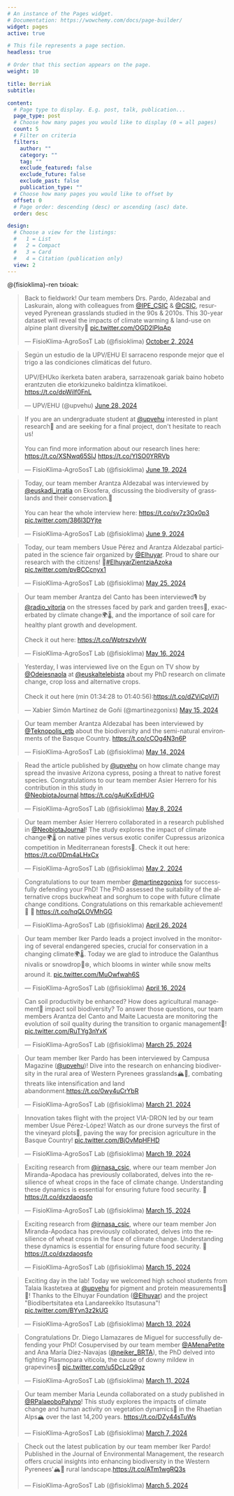```yaml
---
# An instance of the Pages widget.
# Documentation: https://wowchemy.com/docs/page-builder/
widget: pages
active: true

# This file represents a page section.
headless: true

# Order that this section appears on the page.
weight: 10

title: Berriak
subtitle:

content:
  # Page type to display. E.g. post, talk, publication...
  page_type: post
  # Choose how many pages you would like to display (0 = all pages)
  count: 5
  # Filter on criteria
  filters:
    author: ""
    category: ""
    tag: ""
    exclude_featured: false
    exclude_future: false
    exclude_past: false
    publication_type: ""
  # Choose how many pages you would like to offset by
  offset: 0
  # Page order: descending (desc) or ascending (asc) date.
  order: desc

design:
  # Choose a view for the listings:
  #   1 = List
  #   2 = Compact
  #   3 = Card
  #   4 = Citation (publication only)
  view: 2
---
```


@{fisioklima}-ren txioak:

<blockquote class="twitter-tweet"><p lang="en" dir="ltr">Back to fieldwork! Our team members Drs. Pardo, Aldezabal and Laskurain, along with colleagues from <a href="https://twitter.com/IPE_CSIC?ref_src=twsrc%5Etfw">@IPE_CSIC</a> &amp; <a href="https://twitter.com/CSIC?ref_src=twsrc%5Etfw">@CSIC</a>, resurveyed Pyrenean grasslands studied in the 90s &amp; 2010s. This 30-year dataset will reveal the impacts of climate warming &amp; land-use on alpine plant diversity🌿 <a href="https://t.co/OGD2lPlqAp">pic.twitter.com/OGD2lPlqAp</a></p>&mdash; FisioKlima-AgroSosT Lab (@fisioklima) <a href="https://twitter.com/fisioklima/status/1841421429234868452?ref_src=twsrc%5Etfw">October 2, 2024</a></blockquote> <script async src="https://platform.twitter.com/widgets.js" charset="utf-8"></script> 

<blockquote class="twitter-tweet"><p lang="eu" dir="ltr">Según un estudio de la UPV/EHU El sarraceno responde mejor que el trigo a las condiciones climáticas del futuro. <br><br>UPV/EHUko ikerketa baten arabera, sarrazenoak gariak baino hobeto erantzuten die etorkizuneko baldintza klimatikoei. <a href="https://t.co/dpWiIf0FnL">https://t.co/dpWiIf0FnL</a></p>&mdash; UPV/EHU (@upvehu) <a href="https://twitter.com/upvehu/status/1806749982231244804?ref_src=twsrc%5Etfw">June 28, 2024</a></blockquote> <script async src="https://platform.twitter.com/widgets.js" charset="utf-8"></script> 

<blockquote class="twitter-tweet"><p lang="en" dir="ltr">If you are an undergraduate student at <a href="https://twitter.com/upvehu?ref_src=twsrc%5Etfw">@upvehu</a> interested in plant research🌱 and are seeking for a final project, don&#39;t hesitate to reach us!<br><br>You can find more information about our research lines here: <a href="https://t.co/XSNwq65SlJ">https://t.co/XSNwq65SlJ</a> <a href="https://t.co/YISO0YRRVb">https://t.co/YISO0YRRVb</a></p>&mdash; FisioKlima-AgroSosT Lab (@fisioklima) <a href="https://twitter.com/fisioklima/status/1803419213253738689?ref_src=twsrc%5Etfw">June 19, 2024</a></blockquote> <script async src="https://platform.twitter.com/widgets.js" charset="utf-8"></script> 

<blockquote class="twitter-tweet"><p lang="en" dir="ltr">Today, our team member Arantza Aldezabal was interviewed by <a href="https://twitter.com/euskadi_irratia?ref_src=twsrc%5Etfw">@euskadi_irratia</a> on Ekosfera, discussing the biodiversity of grasslands and their conservation.🌿<br><br>You can hear the whole interview here: <a href="https://t.co/sv7z3Ox0p3">https://t.co/sv7z3Ox0p3</a> <a href="https://t.co/386l3DYjte">pic.twitter.com/386l3DYjte</a></p>&mdash; FisioKlima-AgroSosT Lab (@fisioklima) <a href="https://twitter.com/fisioklima/status/1799797146037973014?ref_src=twsrc%5Etfw">June 9, 2024</a></blockquote> <script async src="https://platform.twitter.com/widgets.js" charset="utf-8"></script> 

<blockquote class="twitter-tweet"><p lang="en" dir="ltr">Today, our team members Usue Pérez and Arantza Aldezabal participated in the science fair organized by <a href="https://twitter.com/Elhuyar?ref_src=twsrc%5Etfw">@Elhuyar</a>. Proud to share our research with the citizens! 🌱<a href="https://twitter.com/hashtag/ElhuyarZientziaAzoka?src=hash&amp;ref_src=twsrc%5Etfw">#ElhuyarZientziaAzoka</a> <a href="https://t.co/pvBCCcnyx1">pic.twitter.com/pvBCCcnyx1</a></p>&mdash; FisioKlima-AgroSosT Lab (@fisioklima) <a href="https://twitter.com/fisioklima/status/1794361309611602388?ref_src=twsrc%5Etfw">May 25, 2024</a></blockquote> <script async src="https://platform.twitter.com/widgets.js" charset="utf-8"></script> 

<blockquote class="twitter-tweet"><p lang="en" dir="ltr">Our team member Arantza del Canto has been interviewed🎙️ by <a href="https://twitter.com/radio_vitoria?ref_src=twsrc%5Etfw">@radio_vitoria</a> on the stresses faced by park and garden trees🌳, exacerbated by climate change🌍🌡️, and the importance of soil care for healthy plant growth and development. <br><br>Check it out here: <a href="https://t.co/WptrszvIvW">https://t.co/WptrszvIvW</a></p>&mdash; FisioKlima-AgroSosT Lab (@fisioklima) <a href="https://twitter.com/fisioklima/status/1791044235296190752?ref_src=twsrc%5Etfw">May 16, 2024</a></blockquote> <script async src="https://platform.twitter.com/widgets.js" charset="utf-8"></script> 

<blockquote class="twitter-tweet"><p lang="en" dir="ltr">Yesterday, I was interviewed live on the Egun on TV show by <a href="https://twitter.com/Odeiesnaola?ref_src=twsrc%5Etfw">@Odeiesnaola</a> at <a href="https://twitter.com/euskaltelebista?ref_src=twsrc%5Etfw">@euskaltelebista</a> about my PhD research on climate change, crop loss and alternative crops.<br><br>Check it out here (min 01:34:28 to 01:40:56):<a href="https://t.co/dZViCpVl7j">https://t.co/dZViCpVl7j</a></p>&mdash; Xabier Simón Martínez de Goñi (@martinezgonixs) <a href="https://twitter.com/martinezgonixs/status/1790769036466196932?ref_src=twsrc%5Etfw">May 15, 2024</a></blockquote> <script async src="https://platform.twitter.com/widgets.js" charset="utf-8"></script> 

<blockquote class="twitter-tweet"><p lang="en" dir="ltr">Our team member Arantza Aldezabal has been interviewed by <a href="https://twitter.com/Teknopolis_etb?ref_src=twsrc%5Etfw">@Teknopolis_etb</a> about the biodiversity and the semi-natural environments of the Basque Country. <a href="https://t.co/cCOg4N3n6P">https://t.co/cCOg4N3n6P</a></p>&mdash; FisioKlima-AgroSosT Lab (@fisioklima) <a href="https://twitter.com/fisioklima/status/1790305116861427868?ref_src=twsrc%5Etfw">May 14, 2024</a></blockquote> <script async src="https://platform.twitter.com/widgets.js" charset="utf-8"></script> 

<blockquote class="twitter-tweet"><p lang="en" dir="ltr">Read the article published by <a href="https://twitter.com/upvehu?ref_src=twsrc%5Etfw">@upvehu</a> on how climate change may spread the invasive Arizona cypress, posing a threat to native forest species. Congratulations to our team member Asier Herrero for his contribution in this study in <a href="https://twitter.com/NeobiotaJournal?ref_src=twsrc%5Etfw">@NeobiotaJournal</a>.<a href="https://t.co/gAuKxEdHUG">https://t.co/gAuKxEdHUG</a></p>&mdash; FisioKlima-AgroSosT Lab (@fisioklima) <a href="https://twitter.com/fisioklima/status/1788202648136528087?ref_src=twsrc%5Etfw">May 8, 2024</a></blockquote> <script async src="https://platform.twitter.com/widgets.js" charset="utf-8"></script> 

<blockquote class="twitter-tweet"><p lang="en" dir="ltr">Our team member Asier Herrero collaborated in a research published in <a href="https://twitter.com/NeobiotaJournal?ref_src=twsrc%5Etfw">@NeobiotaJournal</a>! The study explores the impact of climate change🌍🌡️ on native pines versus exotic conifer Cupressus arizonica competition in Mediterranean forests🌲. Check it out here: <a href="https://t.co/0Dm4aLHxCx">https://t.co/0Dm4aLHxCx</a></p>&mdash; FisioKlima-AgroSosT Lab (@fisioklima) <a href="https://twitter.com/fisioklima/status/1786069112646520914?ref_src=twsrc%5Etfw">May 2, 2024</a></blockquote> <script async src="https://platform.twitter.com/widgets.js" charset="utf-8"></script> 

<blockquote class="twitter-tweet"><p lang="en" dir="ltr">Congratulations to our team member <a href="https://twitter.com/martinezgonixs?ref_src=twsrc%5Etfw">@martinezgonixs</a> for successfully defending your PhD! The PhD assessed the suitability of the alternative crops buckwheat and sorghum to cope with future climate change conditions. Congratulations on this remarkable achievement! 🎉 🎉 <a href="https://t.co/hqQLOVMhGG">https://t.co/hqQLOVMhGG</a></p>&mdash; FisioKlima-AgroSosT Lab (@fisioklima) <a href="https://twitter.com/fisioklima/status/1783912285406118335?ref_src=twsrc%5Etfw">April 26, 2024</a></blockquote> <script async src="https://platform.twitter.com/widgets.js" charset="utf-8"></script> 

<blockquote class="twitter-tweet"><p lang="en" dir="ltr">Our team member Iker Pardo leads a project involved in the monitoring of several endangered species, crucial for conservation in a changing climate🌍🌡️. Today we are glad to introduce the Galanthus nivalis or snowdrop🌱❄️, which blooms in winter while snow melts around it. <a href="https://t.co/MuOwfwah6S">pic.twitter.com/MuOwfwah6S</a></p>&mdash; FisioKlima-AgroSosT Lab (@fisioklima) <a href="https://twitter.com/fisioklima/status/1780160096527331370?ref_src=twsrc%5Etfw">April 16, 2024</a></blockquote> <script async src="https://platform.twitter.com/widgets.js" charset="utf-8"></script> 

<blockquote class="twitter-tweet"><p lang="en" dir="ltr">Can soil productivity be enhanced? How does agricultural management🚜 impact soil biodiversity? To answer those questions, our team members Arantza del Canto and Maite Lacuesta are monitoring the evolution of soil quality during the transition to organic management🌱! <a href="https://t.co/RuTYg3nYxK">pic.twitter.com/RuTYg3nYxK</a></p>&mdash; FisioKlima-AgroSosT Lab (@fisioklima) <a href="https://twitter.com/fisioklima/status/1772195483332604081?ref_src=twsrc%5Etfw">March 25, 2024</a></blockquote> <script async src="https://platform.twitter.com/widgets.js" charset="utf-8"></script> 

<blockquote class="twitter-tweet"><p lang="en" dir="ltr">Our team member Iker Pardo has been interviewed by Campusa Magazine (<a href="https://twitter.com/upvehu?ref_src=twsrc%5Etfw">@upvehu</a>)! Dive into the research on enhancing biodiversity in the rural area of Western Pyrenees grasslands🏔️🌿, combating threats like intensification and land abandonment.<a href="https://t.co/0wy4uCrYbR">https://t.co/0wy4uCrYbR</a></p>&mdash; FisioKlima-AgroSosT Lab (@fisioklima) <a href="https://twitter.com/fisioklima/status/1770794087605485932?ref_src=twsrc%5Etfw">March 21, 2024</a></blockquote> <script async src="https://platform.twitter.com/widgets.js" charset="utf-8"></script> 

<blockquote class="twitter-tweet"><p lang="en" dir="ltr">Innovation takes flight with the project VIA-DRON led by our team member Usue Pérez-López! Watch as our drone surveys the first of the vineyard plots🍇, paving the way for precision agriculture in the Basque Country! <a href="https://t.co/BjOvMpHFHD">pic.twitter.com/BjOvMpHFHD</a></p>&mdash; FisioKlima-AgroSosT Lab (@fisioklima) <a href="https://twitter.com/fisioklima/status/1770024186414572022?ref_src=twsrc%5Etfw">March 19, 2024</a></blockquote> <script async src="https://platform.twitter.com/widgets.js" charset="utf-8"></script> 

<blockquote class="twitter-tweet"><p lang="en" dir="ltr">Exciting research from <a href="https://twitter.com/irnasa_csic?ref_src=twsrc%5Etfw">@irnasa_csic</a>, where our team member Jon Miranda-Apodaca has previously collaborated, delves into the resilience of wheat crops in the face of climate change. Understanding these dynamics is essential for ensuring future food security. 🌾 <a href="https://t.co/dxzdaoqsfo">https://t.co/dxzdaoqsfo</a></p>&mdash; FisioKlima-AgroSosT Lab (@fisioklima) <a href="https://twitter.com/fisioklima/status/1768569643931722146?ref_src=twsrc%5Etfw">March 15, 2024</a></blockquote> <script async src="https://platform.twitter.com/widgets.js" charset="utf-8"></script> 

<blockquote class="twitter-tweet"><p lang="en" dir="ltr">Exciting research from <a href="https://twitter.com/irnasa_csic?ref_src=twsrc%5Etfw">@irnasa_csic</a>, where our team member Jon Miranda-Apodaca has previously collaborated, delves into the resilience of wheat crops in the face of climate change. Understanding these dynamics is essential for ensuring future food security. 🌾 <a href="https://t.co/dxzdaoqsfo">https://t.co/dxzdaoqsfo</a></p>&mdash; FisioKlima-AgroSosT Lab (@fisioklima) <a href="https://twitter.com/fisioklima/status/1768569643931722146?ref_src=twsrc%5Etfw">March 15, 2024</a></blockquote> <script async src="https://platform.twitter.com/widgets.js" charset="utf-8"></script> 

<blockquote class="twitter-tweet"><p lang="en" dir="ltr">Exciting day in the lab! Today we welcomed high school students from Talaia Ikastetxea at <a href="https://twitter.com/upvehu?ref_src=twsrc%5Etfw">@upvehu</a> for pigment and protein measurements🧪🌱! Thanks to the Elhuyar Foundation (<a href="https://twitter.com/Elhuyar?ref_src=twsrc%5Etfw">@Elhuyar</a>) and the project &quot;Biodibertsitatea eta Landareekiko Itsutasuna&quot;! <a href="https://t.co/BYvn3z2kUG">pic.twitter.com/BYvn3z2kUG</a></p>&mdash; FisioKlima-AgroSosT Lab (@fisioklima) <a href="https://twitter.com/fisioklima/status/1767888685486235944?ref_src=twsrc%5Etfw">March 13, 2024</a></blockquote> <script async src="https://platform.twitter.com/widgets.js" charset="utf-8"></script> 

<blockquote class="twitter-tweet"><p lang="en" dir="ltr">Congratulations Dr. Diego Llamazares de Miguel for successfully defending your PhD! Cosupervised by our team member <a href="https://twitter.com/AMenaPetite?ref_src=twsrc%5Etfw">@AMenaPetite</a> and Ana María Díez-Navajas (<a href="https://twitter.com/neiker_BRTA?ref_src=twsrc%5Etfw">@neiker_BRTA</a>), the PhD delved into fighting Plasmopara viticola, the cause of downy mildew in grapevines🍇 <a href="https://t.co/u5DcLzQ9gz">pic.twitter.com/u5DcLzQ9gz</a></p>&mdash; FisioKlima-AgroSosT Lab (@fisioklima) <a href="https://twitter.com/fisioklima/status/1767124526771425495?ref_src=twsrc%5Etfw">March 11, 2024</a></blockquote> <script async src="https://platform.twitter.com/widgets.js" charset="utf-8"></script> 

<blockquote class="twitter-tweet"><p lang="en" dir="ltr">Our team member Maria Leunda collaborated on a study published in <a href="https://twitter.com/RPalaeoboPalyno?ref_src=twsrc%5Etfw">@RPalaeoboPalyno</a>! This study explores the impacts of climate change and human activity on vegetation dynamics🌿 in the Rhaetian Alps🏔️ over the last 14,200 years. <a href="https://t.co/DZy44sTuWs">https://t.co/DZy44sTuWs</a></p>&mdash; FisioKlima-AgroSosT Lab (@fisioklima) <a href="https://twitter.com/fisioklima/status/1765666036865527856?ref_src=twsrc%5Etfw">March 7, 2024</a></blockquote> <script async src="https://platform.twitter.com/widgets.js" charset="utf-8"></script> 

<blockquote class="twitter-tweet"><p lang="en" dir="ltr">Check out the latest publication by our team member Iker Pardo! Published in the Journal of Environmental Management, the research offers crucial insights into enhancing biodiversity in the Western Pyrenees&#39;🏔️🌿 rural landscape.<a href="https://t.co/ATm1wgRQ3s">https://t.co/ATm1wgRQ3s</a></p>&mdash; FisioKlima-AgroSosT Lab (@fisioklima) <a href="https://twitter.com/fisioklima/status/1765027516522094873?ref_src=twsrc%5Etfw">March 5, 2024</a></blockquote> <script async src="https://platform.twitter.com/widgets.js" charset="utf-8"></script> 


